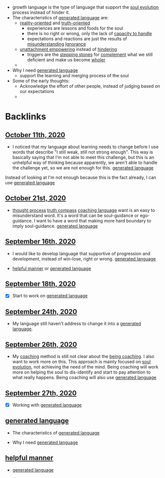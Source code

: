 - growth language is the type of language that support the [soul evolution](<soul evolution.md>) process instead of hinder it.
- The characteristics of [generated language](<generated language.md>) are:
    -  [reality-oriented](<reality-oriented.md>) and [truth-oriented](<truth-oriented.md>)
        - experiences are lessons and foods for the soul
        - there is no right or wrong, only the lack of [capacity to handle](<capacity to handle.md>)
        - expectations and reactions are just the results of [misunderstanding](<misunderstanding.md>) [Ignorance](<Ignorance.md>)
    - [unattachment empowering](<unattachment empowering.md>) instead of [hindering](<hindering.md>)
        - triggers are the [stepping stones](<stepping stones.md>) for [complement](<complement.md>) what we still deficient and make us become [wholer](<wholer.md>)
    - 
- Why I need [generated language](<generated language.md>)
    - support the learning and merging process of the soul
- Some of the early thoughts:
    - Acknowledge the effort of other people, instead of judging based on our expectations
    -  

# Backlinks
## [October 11th, 2020](<October 11th, 2020.md>)
- I noticed that my language about learning needs to change before I use words that describe "I still weak, still not strong enough". This way is basically saying that I'm not able to meet this challenge, but this is an unhelpful way of thinking because apparently, we aren't able to handle the challenge yet, so we are not enough for this. [generated language](<generated language.md>)

Instead of looking at I'm not enough because this is the fact already, I can use [generated language](<generated language.md>)

## [October 21st, 2020](<October 21st, 2020.md>)
- [thought process](<thought process.md>) [truth compass](<truth compass.md>) [coaching language](<coaching language.md>) want is an easy to misunderstand word. It's a word that can be soul-guidance or ego-guidance. I want to have a word that making more hard boundary to imply soul-guidance. [generated language](<generated language.md>)

## [September 16th, 2020](<September 16th, 2020.md>)
- I would like to develop language that supportive of progression and development, instead of win-lose, right or wrong. [generated language](<generated language.md>)

- [helpful manner](<helpful manner.md>) or [generated language](<generated language.md>)

## [September 18th, 2020](<September 18th, 2020.md>)
- [x] Start to work on [generated language](<generated language.md>)

## [September 24th, 2020](<September 24th, 2020.md>)
- My language still haven't address to change it into a [generated language](<generated language.md>).

## [September 26th, 2020](<September 26th, 2020.md>)
- My [coaching](<coaching.md>) method is still not clear about the [being coaching](<being coaching.md>). I also want to work more on this. This approach is mainly focused on [soul evolution](<soul evolution.md>), not achieving the need of the mind. Being coaching will work more on helping the soul to dis-identify and start to pay attention to what really happens. Being coaching will also use [generated language](<generated language.md>)

## [September 27th, 2020](<September 27th, 2020.md>)
- [x] Working with [generated language](<generated language.md>)

## [generated language](<generated language.md>)
- The characteristics of [generated language](<generated language.md>)

- Why I need [generated language](<generated language.md>)

## [helpful manner](<helpful manner.md>)
- [generated language](<generated language.md>)

